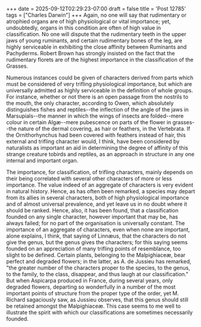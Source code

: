 +++
date = 2025-09-12T02:29:23-07:00
draft = false
title = 'Post 12785'
tags = ["Charles Darwin"]
+++
Again, no one will say that rudimentary or atrophied organs are of high physiological or vital importance; yet, undoubtedly, organs in this condition are often of high value in classification. No one will dispute that the rudimentary teeth in the upper jaws of young ruminants, and certain rudimentary bones of the leg, are highly serviceable in exhibiting the close affinity between Ruminants and Pachyderms. Robert Brown has strongly insisted on the fact that the rudimentary florets are of the highest importance in the classification of the Grasses.

Numerous instances could be given of characters derived from parts which must be considered of very trifling physiological importance, but which are universally admitted as highly serviceable in the definition of whole groups. For instance, whether or not there is an open passage from the nostrils to the mouth, the only character, according to Owen, which absolutely distinguishes fishes and reptiles--the inflection of the angle of the jaws in Marsupials--the manner in which the wings of insects are folded--mere colour in certain Algæ--mere pubescence on parts of the flower in grasses--the nature of the dermal covering, as hair or feathers, in the Vertebrata. If the Ornithorhynchus had been covered with feathers instead of hair, this external and trifling character would, I think, have been considered by naturalists as important an aid in determining the degree of affinity of this strange creature tobirds and reptiles, as an approach in structure in any one internal and important organ.

The importance, for classification, of trifling characters, mainly depends on their being correlated with several other characters of more or less importance. The value indeed of an aggregate of characters is very evident in natural history. Hence, as has often been remarked, a species may depart from its allies in several characters, both of high physiological importance and of almost universal prevalence, and yet leave us in no doubt where it should be ranked. Hence, also, it has been found, that a classification founded on any single character, however important that may be, has always failed; for no part of the organisation is universally constant. The importance of an aggregate of characters, even when none are important, alone explains, I think, that saying of Linnæus, that the characters do not give the genus, but the genus gives the characters; for this saying seems founded on an appreciation of many trifling points of resemblance, too slight to be defined. Certain plants, belonging to the Malpighiaceæ, bear perfect and degraded flowers; in the latter, as A. de Jussieu has remarked, "the greater number of the characters proper to the species, to the genus, to the family, to the class, disappear, and thus laugh at our classification." But when Aspicarpa produced in France, during several years, only degraded flowers, departing so wonderfully in a number of the most important points of structure from the proper type of the order, yet M. Richard sagaciously saw, as Jussieu observes, that this genus should still be retained amongst the Malpighiaceæ. This case seems to me well to illustrate the spirit with which our classifications are sometimes necessarily founded.
